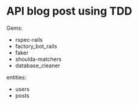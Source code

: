 # API blog post using TDD

Gems:
* rspec-rails
* factory_bot_rails
* faker
* shoulda-matchers
* database_cleaner

entities:
* users
* posts
